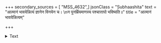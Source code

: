 +++
secondary_sources = [ "MSS_4632",]
jsonClass = "Subhaashita"
text = "आत्मानं भावयेन्नित्यं ज्ञानेन विनयेन च।  \nन पुनर्म्रियमाणस्य पश्चात्तापो भविष्यति॥"
title = "आत्मानं भावयेन्नित्यम्"

+++

<details><summary>Text</summary>

आत्मानं भावयेन्नित्यं ज्ञानेन विनयेन च।  
न पुनर्म्रियमाणस्य पश्चात्तापो भविष्यति॥
</details>
